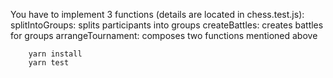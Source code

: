 You have to implement 3 functions (details are located in chess.test.js):
  splitIntoGroups:    splits participants into groups
  createBattles:      creates battles for groups
  arrangeTournament:  composes two functions mentioned above

```shell
    yarn install
    yarn test
```
